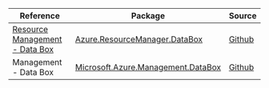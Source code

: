 | Reference | Package | Source |
|---|---|---|
|[Resource Management - Data Box](resourcemanager.databox-readme.md)|[Azure.ResourceManager.DataBox](https://www.nuget.org/packages/Azure.ResourceManager.DataBox)|[Github](https://github.com/Azure/azure-sdk-for-net/blob/main/sdk/databox/Azure.ResourceManager.DataBox)|
|Management - Data Box|[Microsoft.Azure.Management.DataBox](https://www.nuget.org/packages/Microsoft.Azure.Management.DataBox)|[Github](https://github.com/Azure/azure-sdk-for-net)|
